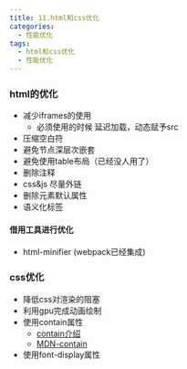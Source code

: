 ```yaml
---
title: 11.html和css优化
categories: 
  - 性能优化
tags: 
  - html和css优化
  - 性能优化
---
```


### html的优化

- 减少iframes的使用
  - 必须使用的时候 延迟加载，动态赋予src
- 压缩空白符
- 避免节点深层次嵌套
- 避免使用table布局（已经没人用了）
- 删除注释
- css&js 尽量外链
- 删除元素默认属性
- 语义化标签

#### 借用工具进行优化

- html-minifier (webpack已经集成)

### css优化

- 降低css对渲染的阻塞
- 利用gpu完成动画绘制
- 使用contain属性
  - [contain介绍](https://www.webhek.com/post/css-contain-property.html)
  - [MDN-contain](https://developer.mozilla.org/zh-CN/docs/Web/CSS/contain)
- 使用font-display属性

